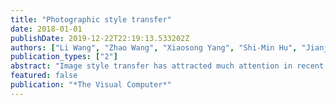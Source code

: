 ```yaml
---
title: "Photographic style transfer"
date: 2018-01-01
publishDate: 2019-12-22T22:19:13.533202Z
authors: ["Li Wang", "Zhao Wang", "Xiaosong Yang", "Shi-Min Hu", "Jianjun Zhang"]
publication_types: ["2"]
abstract: "Image style transfer has attracted much attention in recent years. However, results produced by existing works still have lots of distortions. This paper investigates the CNN-based artistic style transfer work specifically and finds out the key reasons for distortion coming from twofold: the loss of spatial structures of content image during content-preserving process and unexpected geometric matching introduced by style transformation process. To tackle this problem, this paper proposes a novel approach consisting of a dual-stream deep convolution network as the loss network and edge-preserving filters as the style fusion model. Our key contribution is the introduction of an additional similarity loss function that constrains both the detail reconstruction and style transfer procedures. The qualitative evaluation shows that our approach successfully suppresses the distortions as well as obtains faithful stylized results compared to state-of-the-art methods."
featured: false
publication: "*The Visual Computer*"
---
```


